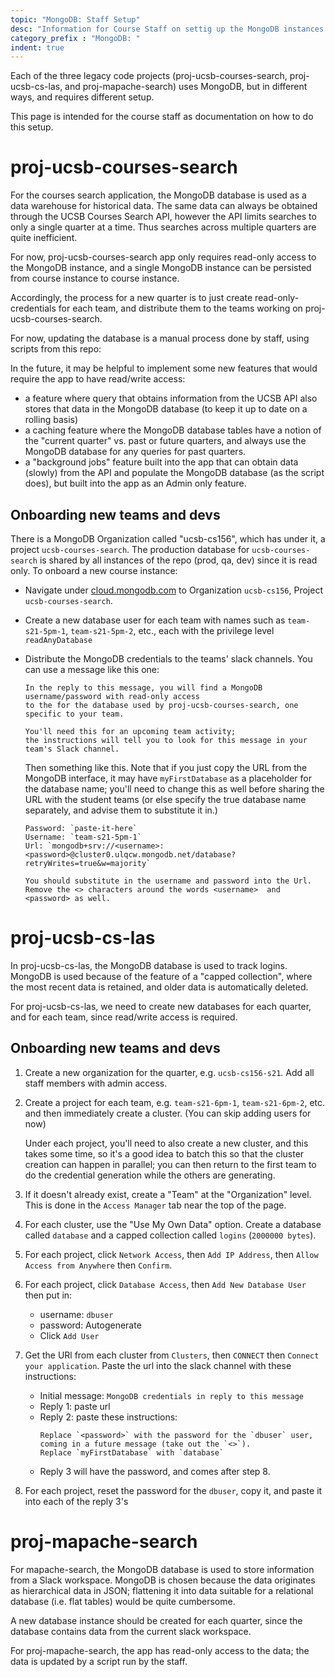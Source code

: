 ```yaml
---
topic: "MongoDB: Staff Setup"
desc: "Information for Course Staff on settig up the MongoDB instances for the project repos"
category_prefix	: "MongoDB: "
indent: true
---
```


Each of the three legacy code projects (proj-ucsb-courses-search, proj-ucsb-cs-las, and proj-mapache-search) uses MongoDB, but in different ways, and requires
different setup.

This page is intended for the course staff as documentation on how to do this setup.


# proj-ucsb-courses-search

For the courses search application, the MongoDB database is used as a data warehouse for historical data.  The same data can always be obtained through the UCSB Courses Search API, however the API limits searches to only a single quarter at a time.   Thus searches across multiple quarters are quite inefficient.

For now, proj-ucsb-courses-search app only requires read-only access to the MongoDB instance, and a single MongoDB instance can be persisted from course instance to course instance.  

Accordingly, the process for a new quarter is to just create read-only-credentials for each team, and distribute them to the teams working on proj-ucsb-courses-search.

For now, updating the database is a manual process done by staff, using scripts from this repo: 

In the future, it may be helpful to implement some new features that would require the app to have read/write access:
* a feature where query that obtains information from the UCSB API also stores that data in the MongoDB database (to keep it up to date on a rolling basis)
* a caching feature where the MongoDB database tables have a notion of the "current quarter" vs. past or future quarters, and always use the MongoDB database
  for any queries for past quarters.
* a "background jobs" feature built into the app that can obtain data (slowly) from the API and populate the MongoDB database (as the script does), but built
  into the app as an Admin only feature.
  
  
## Onboarding new teams and devs

There is a MongoDB Organization called "ucsb-cs156", which has under it, a project `ucsb-courses-search`.  The production database for `ucsb-courses-search` is shared by all instances of the repo (prod, qa, dev) since it is read only.    To onboard a new course instance:

* Navigate under [cloud.mongodb.com](https://cloud.mongodb.com) to Organization `ucsb-cs156`, Project `ucsb-courses-search`.
* Create a new database user for each team with names such as `team-s21-5pm-1`, `team-s21-5pm-2`, etc., each with the privilege level `readAnyDatabase`
* Distribute the MongoDB credentials to the teams' slack channels.   You can use a message like this one:
  ```
  In the reply to this message, you will find a MongoDB username/password with read-only access
  to the for the database used by proj-ucsb-courses-search, one specific to your team.  
  
  You'll need this for an upcoming team activity; 
  the instructions will tell you to look for this message in your team's Slack channel.
  ```
  
  Then something like this.  Note that if you just copy the URL from the MongoDB interface, it may have `myFirstDatabase` as a placeholder for the database name; you'll need to change this as well before sharing the URL with the student teams (or else specify the true database name separately, and advise them to substitute it in.)
  
  ```
  Password: `paste-it-here`
  Username: `team-s21-5pm-1`
  Url: `mongodb+srv://<username>:<password>@cluster0.ulqcw.mongodb.net/database?retryWrites=true&w=majority`
  
  You should substitute in the username and password into the Url.  Remove the <> characters around the words <username>  and <password> as well. 
  ```

# proj-ucsb-cs-las

In proj-ucsb-cs-las, the MongoDB database is used to track logins.   MongoDB is used because of the feature of a "capped collection", where the most recent
data is retained, and older data is automatically deleted.

For proj-ucsb-cs-las, we need to create new databases for each quarter, and for each team, since read/write access is required.


## Onboarding new teams and devs

1. Create a new organization for the quarter, e.g. `ucsb-cs156-s21`.  Add all staff members with admin access.
2. Create a project for each team, e.g. `team-s21-6pm-1`, `team-s21-6pm-2`, etc. and then immediately create a cluster. (You can skip adding users for now)

   Under each project, you'll need to also create a new cluster, and
   this takes some time, so it's a good idea to batch this so that the cluster creation can happen in parallel; you can then return to the first team
   to do the credential generation while the others are generating.
3. If it doesn't already exist, create a "Team" at the "Organization" level.  This is done in the `Access Manager` tab near the top of the page.
4. For each cluster, use the "Use My Own Data" option.  Create a database called `database` and a capped collection called `logins` (`2000000 bytes`).
5. For each project, click `Network Access`, then `Add IP Address`, then `Allow Access from Anywhere` then `Confirm`.
6. For each project, click `Database Access`, then `Add New Database User` then put in:
   * username: `dbuser`
   * password: Autogenerate
   * Click `Add User`
7. Get the URl from each cluster from `Clusters`, then `CONNECT` then `Connect your application`.  Paste the url into the slack channel with these instructions:

   * Initial message: `MongoDB credentials in reply to this message`
   * Reply 1: paste url
   * Reply 2: paste these instructions: 
     ```
     Replace `<password>` with the password for the `dbuser` user, coming in a future message (take out the `<>`).  Replace `myFirstDatabase` with `database`
     ```
   * Reply 3 will have the password, and comes after step 8.
8. For each project, reset the password for the `dbuser`, copy it, and paste it into each of the reply 3's  

# proj-mapache-search

For mapache-search, the MongoDB database is used to store information from a Slack workspace.   MongoDB is chosen because the data originates as hierarchical data in JSON; flattening it into data suitable for a relational database (i.e. flat tables) would be quite cumbersome.

A new database instance should be created for each quarter, since the database contains data from the current slack workspace.

For proj-mapache-search, the app has read-only access to the data; the data is updated by a script run by the staff.   
